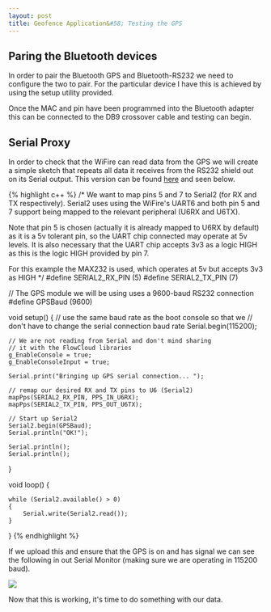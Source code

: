 ```yaml
---
layout: post
title: Geofence Application&#58; Testing the GPS
---
```


## Paring the Bluetooth devices

In order to pair the Bluetooth GPS and Bluetooth-RS232 we need to configure the two to pair.
For the particular device I have this is achieved by using the setup utility provided.

Once the MAC and pin have been programmed into the Bluetooth adapter this can be connected to the DB9 crossover cable and testing can begin.

## Serial Proxy

In order to check that the WiFire can read data from the GPS we will create a simple sketch that repeats all data it receives from the RS232 shield out on its Serial output. This version can be found [here](https://github.com/FlowCloud/geofence/blob/770f81021b2a2bbba6f57c04d9b3046ab83a59c8/geofence.pde) and seen below.

{% highlight c++ %}
/* We want to map pins 5 and 7 to Serial2 (for RX and TX respectively).
   Serial2 uses using the WiFire's UART6 and both pin 5 and 7 support
   being mapped to the relevant peripheral (U6RX and U6TX).

   Note that pin 5 is chosen (actually it is already mapped to U6RX 
   by default) as it is a 5v tolerant pin, so the UART chip connected
   may operate at 5v levels. It is also necessary that the UART chip
   accepts 3v3 as a logic HIGH as this is the logic HIGH provided by
   pin 7.

   For this example the MAX232 is used, which operates at 5v but 
   accepts 3v3 as HIGH 
   */
#define SERIAL2_RX_PIN (5)
#define SERIAL2_TX_PIN (7)

// The GPS module we will be using uses a 9600-baud RS232 connection
#define GPSBaud (9600)

void setup()
{
    // use the same baud rate as the boot console so that we 
    // don't have to change the serial connection baud rate
    Serial.begin(115200);

    // We are not reading from Serial and don't mind sharing
    // it with the FlowCloud libraries
    g_EnableConsole = true;
    g_EnableConsoleInput = true;

    Serial.print("Bringing up GPS serial connection... ");  

    // remap our desired RX and TX pins to U6 (Serial2)
    mapPps(SERIAL2_RX_PIN, PPS_IN_U6RX);
    mapPps(SERIAL2_TX_PIN, PPS_OUT_U6TX);
    
    // Start up Serial2  
    Serial2.begin(GPSBaud);
    Serial.println("OK!");

    Serial.println();
    Serial.println();
}

void loop()
{

    while (Serial2.available() > 0)
    {
        Serial.write(Serial2.read());
    }

}
{% endhighlight %}

If we upload this and ensure that the GPS is on and has signal we can see the following in out Serial Monitor (making sure we are operating in 115200 baud).

<img src="/flow-on-arduino/images/nmea.png"></img>

Now that this is working, it's time to do something with our data.